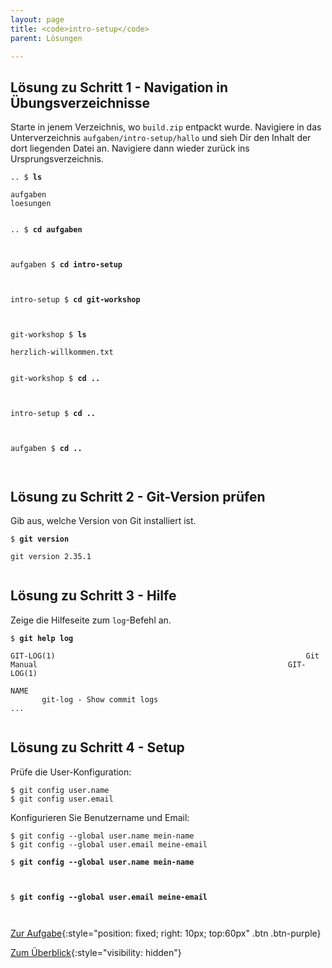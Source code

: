 ```yaml
---
layout: page
title: <code>intro-setup</code>
parent: Lösungen

---
```

## Lösung zu Schritt 1 - Navigation in Übungsverzeichnisse

Starte in jenem Verzeichnis, wo `build.zip` entpackt wurde.
Navigiere in das Unterverzeichnis `aufgaben/intro-setup/hallo`
und sieh Dir den Inhalt der dort liegenden Datei an.
Navigiere dann wieder zurück ins Ursprungsverzeichnis.


<pre><code>.. $ <b>ls</b><br><br>aufgaben<br>loesungen<br><br></code></pre>



<pre><code>.. $ <b>cd aufgaben</b><br><br><br></code></pre>



<pre><code>aufgaben $ <b>cd intro-setup</b><br><br><br></code></pre>



<pre><code>intro-setup $ <b>cd git-workshop</b><br><br><br></code></pre>



<pre><code>git-workshop $ <b>ls</b><br><br>herzlich-willkommen.txt<br><br></code></pre>



<pre><code>git-workshop $ <b>cd ..</b><br><br><br></code></pre>



<pre><code>intro-setup $ <b>cd ..</b><br><br><br></code></pre>



<pre><code>aufgaben $ <b>cd ..</b><br><br><br></code></pre>


## Lösung zu Schritt 2 - Git-Version prüfen

Gib aus, welche Version von Git installiert ist.


<pre><code>$ <b>git version</b><br><br>git version 2.35.1<br><br></code></pre>


## Lösung zu Schritt 3 - Hilfe

Zeige die Hilfeseite zum `log`-Befehl an.


<pre><code>$ <b>git help log</b><br><br>GIT-LOG(1)                                                        Git Manual                                                        GIT-LOG(1)<br><br>NAME<br>       git-log - Show commit logs<br>...<br><br></code></pre>


## Lösung zu Schritt 4 - Setup

Prüfe die User-Konfiguration:

    $ git config user.name
    $ git config user.email

Konfigurieren Sie Benutzername und Email:

    $ git config --global user.name mein-name
    $ git config --global user.email meine-email


<pre><code>$ <b>git config --global user.name mein-name</b><br><br><br></code></pre>



<pre><code>$ <b>git config --global user.email meine-email</b><br><br><br></code></pre>


[Zur Aufgabe](aufgabe-intro-setup.html){:style="position: fixed; right: 10px; top:60px" .btn .btn-purple}

[Zum Überblick](../../ueberblick.html){:style="visibility: hidden"}

